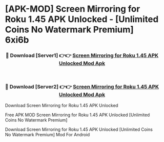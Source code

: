 # [APK-MOD] Screen Mirroring for Roku 1.45 APK Unlocked - [Unlimited Coins No Watermark Premium] 6xi6b



<div align="center">
<h3>🔴 Download [Server1] 👉👉 <a href="https://momento.my/?title=Screen_Mirroring_for_Roku_1.45_APK_Unlocked">Screen Mirroring for Roku 1.45 APK Unlocked Mod Apk</a></h3><br>

<h3>🔴 Download [Server2] 👉👉 <a href="https://momento.my/?title=Screen_Mirroring_for_Roku_1.45_APK_Unlocked">Screen Mirroring for Roku 1.45 APK Unlocked Mod Apk</a></h3>
</div>



Download Screen Mirroring for Roku 1.45 APK Unlocked 

Free APK MOD Screen Mirroring for Roku 1.45 APK Unlocked [Unlimited Coins No Watermark Premium]

Download Screen Mirroring for Roku 1.45 APK Unlocked [Unlimited Coins No Watermark Premium] Mod For Android
